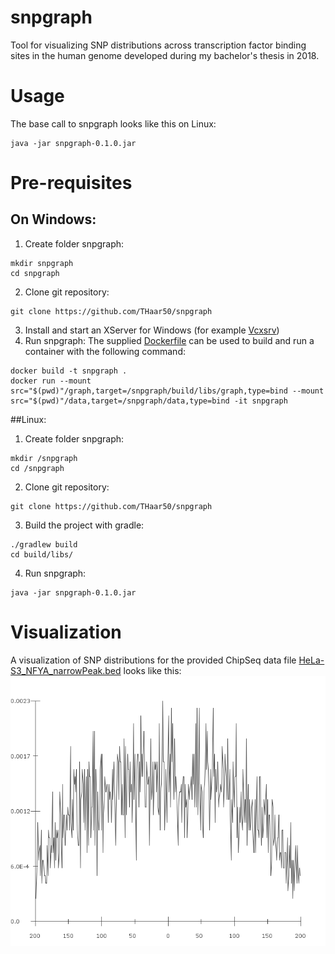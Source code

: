 # snpgraph
Tool for visualizing SNP distributions across transcription factor binding sites in the human genome developed during my bachelor's thesis in 2018.

# Usage
The base call to snpgraph looks like this on Linux:
```
java -jar snpgraph-0.1.0.jar
```

# Pre-requisites

## On Windows:

1. Create folder snpgraph:
```
mkdir snpgraph
cd snpgraph
```
2. Clone git repository:
```
git clone https://github.com/THaar50/snpgraph
```
3. Install and start an XServer for Windows (for example [Vcxsrv](https://sourceforge.net/projects/vcxsrv/))
5. Run snpgraph:
The supplied [Dockerfile](Dockerfile) can be used to build and run a container with the following command:
```
docker build -t snpgraph .
docker run --mount src="$(pwd)"/graph,target=/snpgraph/build/libs/graph,type=bind --mount src="$(pwd)"/data,target=/snpgraph/data,type=bind -it snpgraph
```
##Linux:
1. Create folder snpgraph:
```
mkdir /snpgraph
cd /snpgraph
```
2. Clone git repository:
```
git clone https://github.com/THaar50/snpgraph
```
3. Build the project with gradle:
```
./gradlew build
cd build/libs/
```
4. Run snpgraph:
```
java -jar snpgraph-0.1.0.jar
```

# Visualization
A visualization of SNP distributions for the provided ChipSeq data file [HeLa-S3_NFYA_narrowPeak.bed](data/chipseq/HeLa-S3_NFYA_narrowPeak.bed) looks like this:
![](graph/HeLa-S3_NFYA_narrowPeak.png)